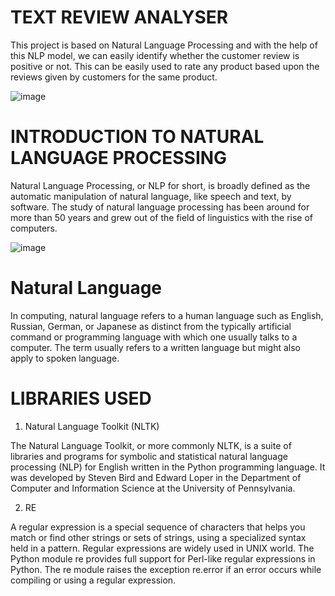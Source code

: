 # TEXT REVIEW ANALYSER

This project is based on Natural Language Processing and with the help of this NLP model, we can easily identify whether the customer review is positive or not. This can be easily used to rate any product based upon the reviews given by customers for the same product.

![image](https://user-images.githubusercontent.com/37563886/70158559-76817300-16dd-11ea-8c5b-f06c23874dd3.png)

# INTRODUCTION TO NATURAL LANGUAGE PROCESSING

Natural Language Processing, or NLP for short, is broadly defined as the automatic manipulation of natural language, like speech and text, by software. The study of natural language processing has been around for more than 50 years and grew out of the field of linguistics with the rise of computers.

![image](https://user-images.githubusercontent.com/37563886/70159398-d6c4e480-16de-11ea-8b4a-21c279a852d6.png)

# Natural Language

In computing, natural language refers to a human language such as English, Russian, German, or Japanese as distinct from the typically artificial command or programming language with which one usually talks to a computer. The term usually refers to a written language but might also apply to spoken language.

# LIBRARIES USED

1. Natural Language Toolkit (NLTK)

The Natural Language Toolkit, or more commonly NLTK, is a suite of libraries and programs for symbolic and statistical natural language processing (NLP) for English written in the Python programming language. It was developed by Steven Bird and Edward Loper in the Department of Computer and Information Science at the University of Pennsylvania. 

2. RE

A regular expression is a special sequence of characters that helps you match or find other strings or sets of strings, using a specialized syntax held in a pattern. Regular expressions are widely used in UNIX world. The Python module re provides full support for Perl-like regular expressions in Python. The re module raises the exception re.error if an error occurs while compiling or using a regular expression.



